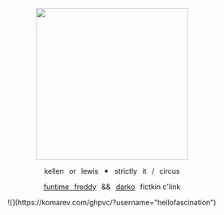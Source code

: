 <a href="https://x.com/an_icyhot/status/1560375191502327808?lang=bg">
<p align="center"> <img src="https://file.garden/aNm3Iy_COBCnNJvr/github%20banner.jpg" height="300"> </p>
</a>
<p align="center"> kellen⠀or⠀lewis⠀✦⠀strictly⠀it⠀/⠀circus </p>
<p align="center"> <a href="https://freddy-fazbears-pizza.fandom.com/wiki/Funtime_Freddy">funtime⠀freddy</a>⠀&&⠀<a href="https://dawkos-alter-egos.fandom.com/wiki/Darko">darko</a>⠀fictkin c'link
<p align="center"> ![](https://komarev.com/ghpvc/?username="hellofascination") </p>

